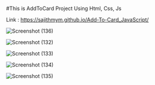 #This is AddToCard Project Using Html, Css, Js

Link : https://sajithmym.github.io/Add-To-Card_JavaScript/

![Screenshot (136)](https://user-images.githubusercontent.com/84276601/212524791-a40e2ae5-2756-4695-af7a-8e6b569eca16.png) 

![Screenshot (132)](https://user-images.githubusercontent.com/84276601/212524793-f3e2f5b0-9de2-44e8-a98a-938cd056c116.png)

![Screenshot (133)](https://user-images.githubusercontent.com/84276601/212524795-f50ccb24-d1a7-401e-8ed0-46cfa1c83b3b.png)

![Screenshot (134)](https://user-images.githubusercontent.com/84276601/212524796-ff179c88-8e85-464b-bc85-8049d1766902.png)

![Screenshot (135)](https://user-images.githubusercontent.com/84276601/212524798-e77ae94e-b6ab-4cb0-9e8b-8db6375c984c.png)
